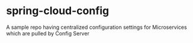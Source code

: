 # spring-cloud-config
A sample repo having centralized configuration settings for Microservices which are pulled by Config Server
